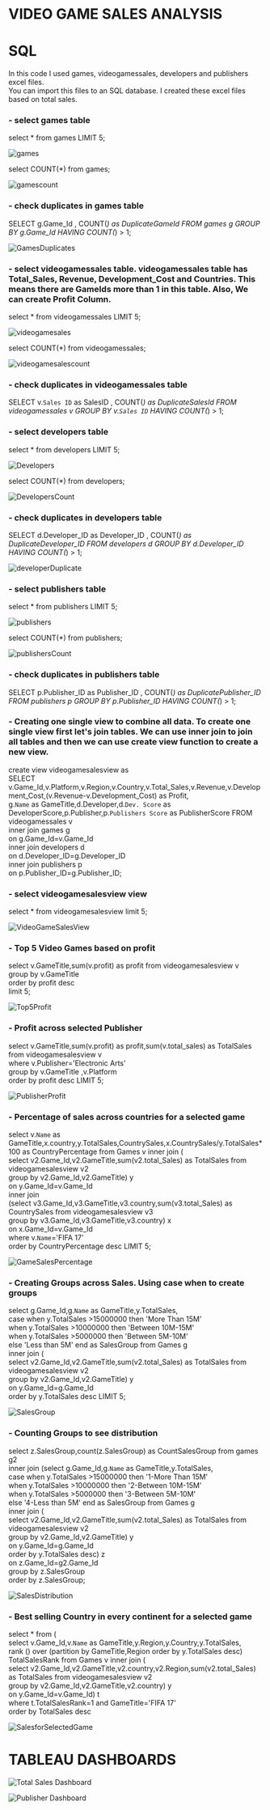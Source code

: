 # VIDEO GAME SALES ANALYSIS

# SQL
In this code I used games, videogamessales, developers and publishers excel files. <br> 
You can import this files to an SQL database. I created these excel files based on total sales. <br> 

### - select games table <br> 

select * from games LIMIT 5; <br> 

![games](https://user-images.githubusercontent.com/114496063/208733418-eb030315-b423-4975-91b7-1563d02d16ac.png)

select COUNT(*) from games; <br> 

![gamescount](https://user-images.githubusercontent.com/114496063/208733494-f4029cf4-76eb-4e01-aad8-e2804ebbd296.png)

### - check duplicates in games table <br> 

SELECT g.Game_Id , COUNT(*) as DuplicateGameId
FROM games g
GROUP BY g.Game_Id
HAVING COUNT(*) > 1;

![GamesDuplicates](https://user-images.githubusercontent.com/114496063/208740744-9a07a0ad-b5b0-4ea0-a93e-b233a36c7c49.png)

### - select videogamessales table. videogamessales table has Total_Sales, Revenue, Development_Cost and Countries. This means there are GameIds more than 1 in this table. Also, We can create Profit Column. <br> 

select * from videogamessales LIMIT 5; <br> 

![videogamesales](https://user-images.githubusercontent.com/114496063/208733774-4e09133b-7158-4879-b5d2-9820b40966e2.png)

select COUNT(*) from videogamessales; <br>

![videogamesalescount](https://user-images.githubusercontent.com/114496063/208733808-3b8a50ba-5bc9-4c72-8a1f-a2adbeeb72be.png)

### - check duplicates in videogamessales table <br> 

SELECT v.`Sales ID` as SalesID , COUNT(*) as DuplicateSalesId
FROM videogamessales v
GROUP BY v.`Sales ID`
HAVING COUNT(*) > 1;



### - select developers table <br> 

select * from developers LIMIT 5; <br> 

![Developers](https://user-images.githubusercontent.com/114496063/208733349-6103d92e-0a50-4ea2-b968-5cd2ca3b254f.png)

select COUNT(*) from developers; <br> 

![DevelopersCount](https://user-images.githubusercontent.com/114496063/208733383-1a15c421-9f03-4d45-9829-c5af2148a52a.png)

### - check duplicates in developers table

SELECT d.Developer_ID as Developer_ID , COUNT(*) as DuplicateDeveloper_ID
FROM developers d
GROUP BY d.Developer_ID
HAVING COUNT(*) > 1;

![developerDuplicate](https://user-images.githubusercontent.com/114496063/208742197-ad497fa7-8e1d-46bd-b862-60338b526982.png)

### - select publishers table <br> 

select * from publishers LIMIT 5; <br> 

![publishers](https://user-images.githubusercontent.com/114496063/208733547-98b4c99d-cb3e-4850-a4a8-82a4ab140849.png)

select COUNT(*) from publishers; <br> 

![publishersCount](https://user-images.githubusercontent.com/114496063/208733578-895dad3f-879c-4402-874a-ab40b5c869d3.png)

### - check duplicates in publishers table

SELECT p.Publisher_ID as Publisher_ID , COUNT(*) as DuplicatePublisher_ID
FROM publishers p
GROUP BY p.Publisher_ID
HAVING COUNT(*) > 1;



### - Creating one single view to combine all data. To create one single view first let's join tables. We can use inner join to join all tables and then we can use create view function to create a new view. <br> 

create view videogamesalesview as  <br> 
SELECT v.Game_Id,v.Platform,v.Region,v.Country,v.Total_Sales,v.Revenue,v.Development_Cost,(v.Revenue-v.Development_Cost) as Profit, <br> 
g.`Name` as GameTitle,d.Developer,d.`Dev. Score` as DeveloperScore,p.Publisher,p.`Publishers Score` as PublisherScore FROM videogamessales v <br> 
inner join games g <br> 
on g.Game_Id=v.Game_Id <br> 
inner join developers d <br> 
on d.Developer_ID=g.Developer_ID <br> 
inner join publishers p <br> 
on p.Publisher_ID=g.Publisher_ID; <br> 

### - select videogamesalesview view <br> 
select * from videogamesalesview limit 5; <br> 

![VideoGameSalesView](https://user-images.githubusercontent.com/114496063/208733834-44be431e-1c5b-495c-a232-546414ac1edd.png)

### - Top 5 Video Games based on profit <br> 

select v.GameTitle,sum(v.profit) as profit from videogamesalesview v <br> 
group by v.GameTitle  <br> 
order by profit desc  <br> 
limit 5; <br> 

![Top5Profit](https://user-images.githubusercontent.com/114496063/208733728-a205c802-4e1b-4521-8af5-fee50a231448.png)

### - Profit across selected Publisher  <br> 

select v.GameTitle,sum(v.profit) as profit,sum(v.total_sales) as TotalSales from videogamesalesview v <br> 
where v.Publisher='Electronic Arts' <br> 
group by v.GameTitle ,v.Platform <br> 
order by profit desc LIMIT 5; <br> 

![PublisherProfit](https://user-images.githubusercontent.com/114496063/208733522-1e066266-c977-4c74-9c86-22234145f152.png)

### - Percentage of sales across countries for a selected game  <br> 

select v.`Name` as GameTitle,x.country,y.TotalSales,CountrySales,x.CountrySales/y.TotalSales*100 as CountryPercentage from Games v inner join ( <br> 
select v2.Game_Id,v2.GameTitle,sum(v2.total_Sales) as TotalSales from videogamesalesview v2  <br> 
group by  v2.Game_Id,v2.GameTitle) y <br> 
on y.Game_Id=v.Game_Id <br> 
inner join <br> 
(select v3.Game_Id,v3.GameTitle,v3.country,sum(v3.total_Sales) as CountrySales from videogamesalesview v3 <br> 
group by  v3.Game_Id,v3.GameTitle,v3.country) x <br> 
on x.Game_Id=v.Game_Id <br> 
where v.`Name`='FIFA 17' <br> 
order by CountryPercentage desc LIMIT 5; <br> 

![GameSalesPercentage](https://user-images.githubusercontent.com/114496063/208733469-10f40c01-c3a1-4382-97db-4a0ecb26d5e7.png)

### - Creating Groups across Sales. Using case when to create groups <br> 

select g.Game_Id,g.`Name` as GameTitle,y.TotalSales, <br> 
case when y.TotalSales >15000000 then 'More Than 15M' <br> 
when y.TotalSales >10000000 then 'Between 10M-15M' <br> 
when y.TotalSales >5000000 then 'Between 5M-10M' <br> 
else 'Less than 5M' end as SalesGroup from Games g <br> 
inner join ( <br> 
select v2.Game_Id,v2.GameTitle,sum(v2.total_Sales) as TotalSales from videogamesalesview v2  <br> 
group by  v2.Game_Id,v2.GameTitle) y <br> 
on y.Game_Id=g.Game_Id	 <br> 
order by y.TotalSales desc LIMIT 5; <br> 

![SalesGroup](https://user-images.githubusercontent.com/114496063/208733678-9dfad441-afcc-4060-a317-26791cd9efa9.png)



### - Counting Groups to see distribution <br> 
select z.SalesGroup,count(z.SalesGroup) as CountSalesGroup from games g2 <br> 
inner join (select g.Game_Id,g.`Name` as GameTitle,y.TotalSales, <br> 
case when y.TotalSales >15000000 then '1-More Than 15M' <br> 
when y.TotalSales >10000000 then '2-Between 10M-15M' <br> 
when y.TotalSales >5000000 then '3-Between 5M-10M' <br> 
else '4-Less than 5M' end as SalesGroup from Games g <br> 
inner join ( <br> 
select v2.Game_Id,v2.GameTitle,sum(v2.total_Sales) as TotalSales from videogamesalesview v2  <br> 
group by  v2.Game_Id,v2.GameTitle) y <br> 
on y.Game_Id=g.Game_Id	 <br> 
order by y.TotalSales desc) z <br> 
on z.Game_Id=g2.Game_Id <br> 
group by z.SalesGroup  <br> 
order by z.SalesGroup; <br> 

![SalesDistribution](https://user-images.githubusercontent.com/114496063/208733614-802ccff4-b54d-41ff-bd5f-199fc3c5dddb.png)

### - Best selling Country in every continent for a selected game  <br> 

select * from (  <br> 
select v.Game_Id,v.`Name` as GameTitle,y.Region,y.Country,y.TotalSales, <br> 
rank () over (partition by GameTitle,Region order by y.TotalSales desc) TotalSalesRank from Games v inner join ( <br> 
select v2.Game_Id,v2.GameTitle,v2.country,v2.Region,sum(v2.total_Sales) as TotalSales from videogamesalesview v2  <br> 
group by  v2.Game_Id,v2.GameTitle,v2.country) y <br> 
on y.Game_Id=v.Game_Id) t <br> 
where t.TotalSalesRank=1 and GameTitle='FIFA 17' <br> 
order by TotalSales desc <br> 

![SalesforSelectedGame](https://user-images.githubusercontent.com/114496063/208733649-2668e3e2-d897-4944-b1f5-fd9a112c3272.png)

# TABLEAU DASHBOARDS

![Total Sales Dashboard](https://user-images.githubusercontent.com/114496063/208736991-4501d616-23cb-4484-83da-c6fce9bd1003.png)

![Publisher Dashboard](https://user-images.githubusercontent.com/114496063/208736928-65c7153d-f35f-4726-9d6d-21bf15ff94a2.png)



